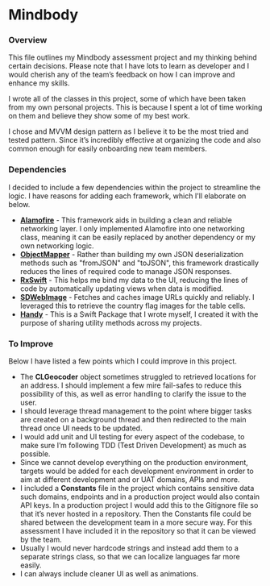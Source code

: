 # Mindbody

### Overview

This file outlines my Mindbody assessment project and my thinking behind certain decisions. Please note that I have lots to learn as developer and I would cherish any of the team’s feedback on how I can improve and enhance my skills.

I wrote all of the classes in this project, some of which have been taken from my own personal projects. This is because I spent a lot of time working on them and believe they show some of my best work.

I chose and MVVM design pattern as I believe it to be the most tried and tested pattern. Since it’s incredibly effective at organizing the code and also common enough for easily onboarding new team members.

### Dependencies

I decided to include a few dependencies within the project to streamline the logic. I have reasons for adding each framework, which I'll elaborate on below.

* **[Alamofire](https://github.com/Alamofire/Alamofire)** - This framework aids in building a clean and reliable networking layer. I only implemented Alamofire into one networking class, meaning it can be easily replaced by another dependency or my own networking logic.
* **[ObjectMapper](https://github.com/tristanhimmelman/ObjectMapper)** - Rather than building my own JSON deserialization methods such as "fromJSON" and "toJSON", this framework drastically reduces the lines of required code to manage JSON responses.
* **[RxSwift](https://github.com/ReactiveX/RxSwift)** - This helps me bind my data to the UI, reducing the lines of code by automatically updating views when data is modified.
* **[SDWebImage](https://github.com/SDWebImage/SDWebImage)** - Fetches and caches image URLs quickly and reliably. I leveraged this to retrieve the country flag images for the table cells.
* **[Handy](https://bitbucket.org/bconway99/handy)** - This is a Swift Package that I wrote myself, I created it with the purpose of sharing utility methods across my projects.

### To Improve

Below I have listed a few points which I could improve in this project.

* The **CLGeocoder** object sometimes struggled to retrieved locations for an address. I should implement a few mire fail-safes to reduce this possibility of this, as well as error handling to clarify the issue to the user.
* I should leverage thread management to the point where bigger tasks are created on a background thread and then redirected to the main thread once UI needs to be updated.
* I would add unit and UI testing for every aspect of the codebase, to make sure I’m following TDD (Test Driven Development) as much as possible.
* Since we cannot develop everything on the production environment, targets would be added for each development environment in order to aim at different development and or UAT domains, APIs and more.
* I included a **Constants** file in the project which contains sensitive data such domains, endpoints and in a production project would also contain API keys. In a production project I would add this to the Gitignore file so that it’s never hosted in a repository. Then the Constants file could be shared between the development team in a more secure way. For this assessment I have included it in the repository so that it can be viewed by the team.
* Usually I would never hardcode strings and instead add them to a separate strings class, so that we can localize languages far more easily.
* I can always include cleaner UI as well as animations.
